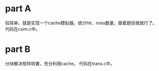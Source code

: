 # part A
较简单，就是实现一个cache模拟器，统计hit、miss数量，跟着题目做就行了。
代码在csim.c中。
# part B
分块解决矩阵转置，充分利用cache。
代码在trans.c中。
